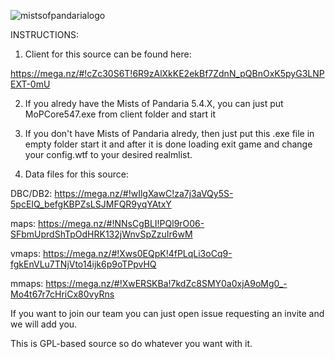 ![mistsofpandarialogo](https://cloud.githubusercontent.com/assets/812439/18619016/c10a0e20-7dfa-11e6-92c3-0f0dc1f1be75.png)


 INSTRUCTIONS:
 
1) Client for this source can be found here:

https://mega.nz/#!cZc30S6T!6R9zAlXkKE2ekBf7ZdnN_pQBnOxK5pyG3LNPEXT-0mU

2) If you alredy have the Mists of Pandaria 5.4.X, you can just put MoPCore547.exe from client folder and start it

3) If you don't have Mists of Pandaria alredy, then just put this .exe file in empty folder start it and
   after it is done loading exit game and change your config.wtf to your desired realmlist.
   
4) Data files for this source:

DBC/DB2: https://mega.nz/#!wIlgXawC!za7j3aVQy5S-5pcEIQ_befgKBPZsLSJMFQR9yqYAtxY

maps: https://mega.nz/#!NNsCgBLI!PQl9rO06-SFbmUprdShTpOdHRK132jWnvSpZzuIr6wM

vmaps: https://mega.nz/#!Xws0EQpK!4fPLqLi3oCq9-fgkEnVLu7TNjVto14ijk6p9oTPpvHQ

mmaps: https://mega.nz/#!XwERSKBa!7kdZc8SMY0a0xjA9oMg0_-Mo4t67r7cHriCx80vyRns


If you want to join our team you can just open issue requesting an invite and we will add you.

This is GPL-based source so do whatever you want with it.
